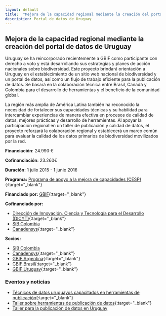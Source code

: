 ```yaml
---
layout: default
title:  "Mejora de la capacidad regional mediante la creación del portal de datos de Uruguay"
description: Portal de datos de Uruguay
---
```


## Mejora de la capacidad regional mediante la creación del portal de datos de Uruguay

Uruguay se ha reincorporado recientemente a GBIF como participante con derecho a voto y está desarrollando sus estrategias y planes de acción nacionales sobre biodiversidad. Este proyecto brindará orientación a Uruguay en el establecimiento de un sitio web nacional de biodiversidad y un portal de datos, así como un flujo de trabajo eficiente para la publicación de datos. Se basará en la colaboración técnica entre Brasil, Canadá y Colombia para el desarrollo de herramientas y el beneficio de la comunidad global.  

La región más amplia de América Latina también ha reconocido la necesidad de fortalecer sus capacidades técnicas y su habilidad para intercambiar experiencias de manera efectiva en procesos de calidad de datos, mejores prácticas y desarrollo de herramientas. Al apoyar la participación regional en un taller de publicación y calidad de datos, el proyecto reforzará la colaboración regional y establecerá un marco común para evaluar la calidad de los datos primarios de biodiversidad movilizados por la red.  

**Financiación:** 24.990 €

**Cofinanciación:** 23.260€

**Duración:** 1 julio 2015 - 1 junio 2016

**Programa:** [Programa de apoyo a la mejora de capacidades (CESP)](https://www.gbif.org/programme/82219){:target="_blank"}

**Financiado por:** [GBIF](http://www.gbif.org/){:target="_blank"}

**Cofinanciado por:** 

* [Dirección de Innovación, Ciencia y Tecnología para el Desarrollo (DICYT)](https://www.gub.uy/ministerio-educacion-cultura/direccion-innovacion-ciencia-tecnologia){:target="_blank"}
* [SiB Colombia](https://biodiversidad.co/)
* [Canadensys](http://www.gbif.org/node/4db9cfd2-1191-4b9d-b579-0b68ceabd968){:target="_blank"}

**Socios:**

* [SiB Colombia](https://biodiversidad.co/)
* [Canadensys](http://www.gbif.org/node/4db9cfd2-1191-4b9d-b579-0b68ceabd968){:target="_blank"}
* [GBIF Argentina](http://www.sndb.mincyt.gob.ar/){:target="_blank"}
* [GBIF Brasil](https://www.sibbr.gov.br/){:target="_blank"}
* [GBIF Uruguay](https://www.gbif.org/country/UY/about){:target="_blank"}

### Eventos y noticias

- [Técnicos de datos uruguayos capacitados en herramientas de publicación](https://www.gbif.org/news/82597/uruguayan-data-technicians-trained-in-publishing-tools){:target="_blank"}
- [Taller sobre herramientas de publicación de datos](https://www.gbif.org/event/82572/workshop-on-data-publishing-tools){:target="_blank"}
- [Taller para la publicación de datos en Uruguay](https://biodiversidad.co/post/2016/taller-uruguay/)
